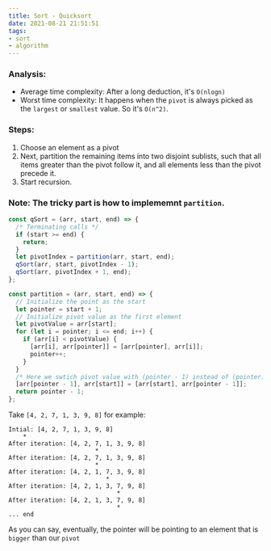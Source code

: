 ```yaml
---
title: Sort - Quicksort
date: 2021-08-21 21:51:51
tags:
- sort
- algorithm
---
```

### Analysis:
- Average time complexity: After a long deduction, it's `O(nlogn)`
- Worst time complexity: It happens when the `pivot` is always picked as the `largest` or `smallest` value. So it's `O(n^2)`. 
### Steps: 
1. Choose an element as a pivot
2. Next, partition the remaining items into two disjoint sublists,
such that all items greater than the pivot follow it, and all
elements less than the pivot precede it.
3. Start recursion.
### Note: The tricky part is how to implememnt `partition`.
```javascript
const qSort = (arr, start, end) => {
  /* Terminating calls */
  if (start >= end) {
    return;
  }
  let pivotIndex = partition(arr, start, end);
  qSort(arr, start, pivotIndex - 1);
  qSort(arr, pivotIndex + 1, end);
};

const partition = (arr, start, end) => {
  // Initialize the point as the start
  let pointer = start + 1;
  // Initialize pivot value as the first element
  let pivotValue = arr[start];
  for (let i = pointer; i <= end; i++) {
    if (arr[i] < pivotValue) {
      [arr[i], arr[pointer]] = [arr[pointer], arr[i]];
      pointer++;
    }
  }
  /* Here we swtich pivot value with (pointer - 1) instead of (pointer), because the pointer is currently pointing to an element bigger than pivot value. Think about that */
  [arr[pointer - 1], arr[start]] = [arr[start], arr[pointer - 1]];
  return pointer - 1;
};
```
Take `[4, 2, 7, 1, 3, 9, 8]` for example:
```
Intial: [4, 2, 7, 1, 3, 9, 8]
    *
After iteration: [4, 2, 7, 1, 3, 9, 8]
                        *
After iteration: [4, 2, 7, 1, 3, 9, 8]
                        *
After iteration: [4, 2, 1, 7, 3, 9, 8]
                           *
After iteration: [4, 2, 1, 3, 7, 9, 8]
                              *
After iteration: [4, 2, 1, 3, 7, 9, 8]
                              *
... end                              
```
As you can say, eventually, the pointer will be pointing to an element that is `bigger` than our `pivot`
                  